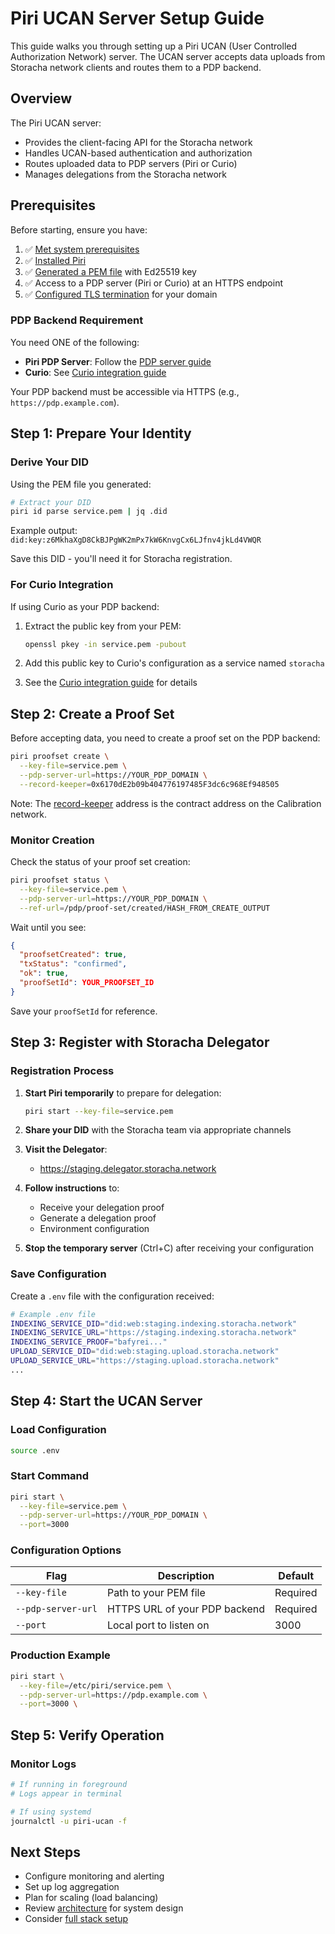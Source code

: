 # Piri UCAN Server Setup Guide

This guide walks you through setting up a Piri UCAN (User Controlled Authorization Network) server. 
The UCAN server accepts data uploads from Storacha network clients and routes them to a PDP backend.

## Overview

The Piri UCAN server:
- Provides the client-facing API for the Storacha network
- Handles UCAN-based authentication and authorization
- Routes uploaded data to PDP servers (Piri or Curio)
- Manages delegations from the Storacha network

## Prerequisites

Before starting, ensure you have:

1. ✅ [Met system prerequisites](../common/prerequisites.md)
2. ✅ [Installed Piri](../common/piri-installation.md)
3. ✅ [Generated a PEM file](../common/key-generation.md) with Ed25519 key
4. ✅ Access to a PDP server (Piri or Curio) at an HTTPS endpoint
5. ✅ [Configured TLS termination](../common/tls-termination.md) for your domain

### PDP Backend Requirement

You need ONE of the following:
- **Piri PDP Server**: Follow the [PDP server guide](./pdp-server-piri.md)
- **Curio**: See [Curio integration guide](../integrations/piri-with-curio.md)

Your PDP backend must be accessible via HTTPS (e.g., `https://pdp.example.com`).

## Step 1: Prepare Your Identity

### Derive Your DID

Using the PEM file you generated:

```bash
# Extract your DID
piri id parse service.pem | jq .did
```

Example output: `did:key:z6MkhaXgD8CkBJPgWK2mPx7kW6KnvgCx6LJfnv4jkLd4VWQR`

Save this DID - you'll need it for Storacha registration.

### For Curio Integration

If using Curio as your PDP backend:

1. Extract the public key from your PEM:
   ```bash
   openssl pkey -in service.pem -pubout
   ```

2. Add this public key to Curio's configuration as a service named `storacha`
3. See the [Curio integration guide](../integrations/piri-with-curio.md) for details

## Step 2: Create a Proof Set

Before accepting data, you need to create a proof set on the PDP backend:

```bash
piri proofset create \
  --key-file=service.pem \
  --pdp-server-url=https://YOUR_PDP_DOMAIN \
  --record-keeper=0x6170dE2b09b404776197485F3dc6c968Ef948505
```

Note: The [record-keeper](https://github.com/FilOzone/pdp/?tab=readme-ov-file#contracts) address is the contract address on the Calibration network.

### Monitor Creation

Check the status of your proof set creation:

```bash
piri proofset status \
  --key-file=service.pem \
  --pdp-server-url=https://YOUR_PDP_DOMAIN \
  --ref-url=/pdp/proof-set/created/HASH_FROM_CREATE_OUTPUT
```

Wait until you see:
```json
{
  "proofsetCreated": true,
  "txStatus": "confirmed",
  "ok": true,
  "proofSetId": YOUR_PROOFSET_ID
}
```

Save your `proofSetId` for reference.

## Step 3: Register with Storacha Delegator

### Registration Process

1. **Start Piri temporarily** to prepare for delegation:
   ```bash
   piri start --key-file=service.pem
   ```

2. **Share your DID** with the Storacha team via appropriate channels

3. **Visit the Delegator**:
   - https://staging.delegator.storacha.network

4. **Follow instructions** to:
   - Receive your delegation proof
   - Generate a delegation proof
   - Environment configuration

5. **Stop the temporary server** (Ctrl+C) after receiving your configuration

### Save Configuration

Create a `.env` file with the configuration received:

```bash
# Example .env file
INDEXING_SERVICE_DID="did:web:staging.indexing.storacha.network"
INDEXING_SERVICE_URL="https://staging.indexing.storacha.network"
INDEXING_SERVICE_PROOF="bafyrei..."
UPLOAD_SERVICE_DID="did:web:staging.upload.storacha.network"
UPLOAD_SERVICE_URL="https://staging.upload.storacha.network"
...
```

## Step 4: Start the UCAN Server

### Load Configuration

```bash
source .env
```

### Start Command

```bash
piri start \
  --key-file=service.pem \
  --pdp-server-url=https://YOUR_PDP_DOMAIN \
  --port=3000
```

### Configuration Options

| Flag | Description | Default |
|------|-------------|---------|
| `--key-file` | Path to your PEM file | Required |
| `--pdp-server-url` | HTTPS URL of your PDP backend | Required |
| `--port` | Local port to listen on | 3000 |

### Production Example

```bash
piri start \
  --key-file=/etc/piri/service.pem \
  --pdp-server-url=https://pdp.example.com \
  --port=3000 \
```

## Step 5: Verify Operation

### Monitor Logs

```bash
# If running in foreground
# Logs appear in terminal

# If using systemd
journalctl -u piri-ucan -f
```

## Next Steps

- Configure monitoring and alerting
- Set up log aggregation
- Plan for scaling (load balancing)
- Review [architecture](../architecture.md) for system design
- Consider [full stack setup](../integrations/full-stack-setup.md)